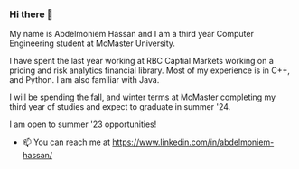 ### Hi there 👋

My name is Abdelmoniem Hassan and I am a third year Computer Engineering student at McMaster University.

I have spent the last year working at RBC Captial Markets working on a pricing and risk analytics financial library.
Most of my experience is in C++, and Python. I am also familiar with Java.

I will be spending the fall, and winter terms at McMaster completing my third year of studies and expect to graduate in summer '24.

I am open to summer '23 opportunities!

- 📫 You can reach me at 
  https://www.linkedin.com/in/abdelmoniem-hassan/
  
<!--
**tekkersss1/tekkersss1** is a ✨ _special_ ✨ repository because its `README.md` (this file) appears on your GitHub profile.

My name is Abdelmoniem Hassan and I am a second year Computer Engineering student at McMaster University.

- 📫 You can reach me at 
  https://www.linkedin.com/in/abdelmoniem-hassan/
